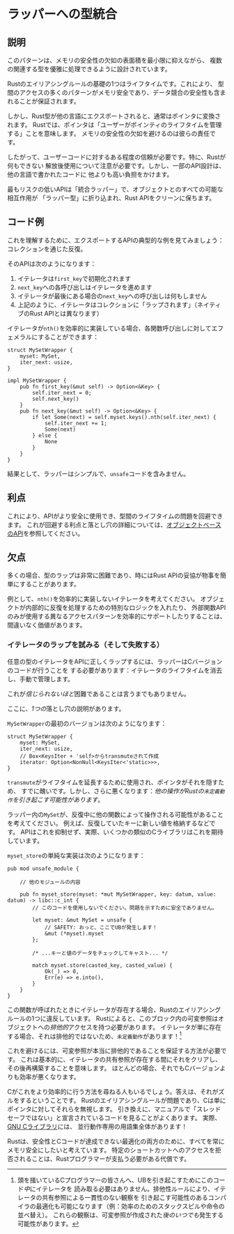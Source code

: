# ラッパーへの型統合

## 説明

このパターンは、メモリの安全性の欠如の表面積を最小限に抑えながら、
複数の関連する型を優雅に処理できるように設計されています。

Rustのエイリアシングルールの基礎の1つはライフタイムです。これにより、
型間のアクセスの多くのパターンがメモリ安全であり、データ競合の安全性も含まれることが保証されます。

しかし、Rust型が他の言語にエクスポートされると、通常はポインタに変換されます。
Rustでは、ポインタは「ユーザーがポインティのライフタイムを管理する」ことを意味します。
メモリの安全性の欠如を避けるのは彼らの責任です。

したがって、ユーザーコードに対するある程度の信頼が必要です。特に、Rustが何もできない
解放後使用について注意が必要です。しかし、一部のAPI設計は、他の言語で書かれたコードに
他よりも高い負担をかけます。

最もリスクの低いAPIは「統合ラッパー」で、オブジェクトとのすべての可能な相互作用が
「ラッパー型」に折り込まれ、Rust APIをクリーンに保ちます。

## コード例

これを理解するために、エクスポートするAPIの典型的な例を見てみましょう：
コレクションを通じた反復。

そのAPIは次のようになります：

1. イテレータは`first_key`で初期化されます
2. `next_key`への各呼び出しはイテレータを進めます
3. イテレータが最後にある場合の`next_key`への呼び出しは何もしません
4. 上記のように、イテレータはコレクションに「ラップされます」（ネイティブのRust
   APIとは異なります）

イテレータが`nth()`を効率的に実装している場合、各関数呼び出しに対してエフェメラルにすることができます：

```rust,ignore
struct MySetWrapper {
    myset: MySet,
    iter_next: usize,
}

impl MySetWrapper {
    pub fn first_key(&mut self) -> Option<&Key> {
        self.iter_next = 0;
        self.next_key()
    }
    pub fn next_key(&mut self) -> Option<&Key> {
        if let Some(next) = self.myset.keys().nth(self.iter_next) {
            self.iter_next += 1;
            Some(next)
        } else {
            None
        }
    }
}
```

結果として、ラッパーはシンプルで、`unsafe`コードを含みません。

## 利点

これにより、APIがより安全に使用でき、型間のライフタイムの問題を回避できます。
これが回避する利点と落とし穴の詳細については、[オブジェクトベースのAPI](./export.md)を参照してください。

## 欠点

多くの場合、型のラップは非常に困難であり、時にはRust
APIの妥協が物事を簡単にすることがあります。

例として、`nth()`を効率的に実装しないイテレータを考えてください。
オブジェクトが内部的に反復を処理するための特別なロジックを入れたり、
外部関数APIのみが使用する異なるアクセスパターンを効率的にサポートしたりすることは、
間違いなく価値があります。

### イテレータのラップを試みる（そして失敗する）

任意の型のイテレータをAPIに正しくラップするには、ラッパーはCバージョンのコードが行うことを
する必要があります：イテレータのライフタイムを消去し、手動で管理します。

これが*信じられないほど*困難であることは言うまでもありません。

ここに、*1つの*落とし穴の説明があります。

`MySetWrapper`の最初のバージョンは次のようになります：

```rust,ignore
struct MySetWrapper {
    myset: MySet,
    iter_next: usize,
    // Box<KeysIter + 'self>からtransmuteされて作成
    iterator: Option<NonNull<KeysIter<'static>>>,
}
```

`transmute`がライフタイムを延長するために使用され、ポインタがそれを隠すため、
すでに醜いです。しかし、さらに悪くなります：*他の操作がRustの`未定義動作`を引き起こす可能性があります*。

ラッパー内の`MySet`が、反復中に他の関数によって操作される可能性があることを考えてください。
例えば、反復していたキーに新しい値を格納するなどです。
APIはこれを抑制せず、実際、いくつかの類似のCライブラリはこれを期待しています。

`myset_store`の単純な実装は次のようになります：

```rust,ignore
pub mod unsafe_module {

    // 他のモジュールの内容

    pub fn myset_store(myset: *mut MySetWrapper, key: datum, value: datum) -> libc::c_int {
        // このコードを使用しないでください。問題を示すために安全でありません。

        let myset: &mut MySet = unsafe {
            // SAFETY: おっと、ここでUBが発生します！
            &mut (*myset).myset
        };

        /* ...キーと値のデータをチェックしてキャスト... */

        match myset.store(casted_key, casted_value) {
            Ok(_) => 0,
            Err(e) => e.into(),
        }
    }
}
```

この関数が呼ばれたときにイテレータが存在する場合、Rustのエイリアシングルールの1つに違反しています。
Rustによると、このブロック内の可変参照はオブジェクトへの*排他的*アクセスを持つ必要があります。
イテレータが単に存在する場合、それは排他的ではないため、`未定義動作`があります！[^1]

これを避けるには、可変参照が本当に排他的であることを保証する方法が必要です。
これは基本的に、イテレータの共有参照が存在する間にそれをクリアし、その後再構築することを意味します。
ほとんどの場合、それでもCバージョンよりも効率が悪くなります。

Cがこれをより効率的に行う方法を尋ねる人もいるでしょう。答えは、それがズルをするということです。
Rustのエイリアシングルールが問題であり、Cは単にポインタに対してそれらを無視します。
引き換えに、マニュアルで「スレッドセーフではない」と宣言されているコードを見ることがよくあります。
実際、[GNU Cライブラリ](https://manpages.debian.org/buster/manpages/attributes.7.en.html)には、
並行動作専用の用語集全体があります！

Rustは、安全性とCコードが達成できない最適化の両方のために、すべてを常にメモリ安全にしたいと考えています。
特定のショートカットへのアクセスを拒否されることは、Rustプログラマーが支払う必要がある代償です。

[^1]: 頭を掻いているCプログラマーの皆さんへ、UBを引き起こすためにこのコード*中*にイテレータを
読み取る必要はありません。排他性ルールにより、イテレータの共有参照による一貫性のない観察を
引き起こす可能性のあるコンパイラの最適化も可能になります（例：効率のためのスタックスピルや命令の並べ替え）。
これらの観察は、可変参照が作成された*後のいつでも*発生する可能性があります。
